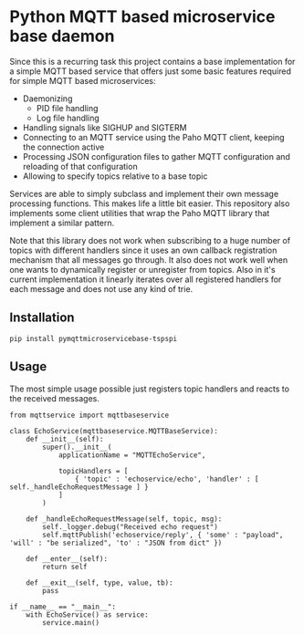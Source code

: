 # Python MQTT based microservice base daemon

Since this is a recurring task this project contains a base implementation for
a simple MQTT based service that offers just some basic features required for
simple MQTT based microservices:

* Daemonizing
    * PID file handling
    * Log file handling
* Handling signals like SIGHUP and SIGTERM
* Connecting to an MQTT service using the Paho MQTT client, keeping the
  connection active
* Processing JSON configuration files to gather MQTT configuration and reloading
  of that configuration
* Allowing to specify topics relative to a base topic

Services are able to simply subclass and implement their own message processing
functions. This makes life a little bit easier. This repository also implements
some client utilities that wrap the Paho MQTT library that implement a similar
pattern.

Note that this library does not work when subscribing to a huge number of topics
with different handlers since it uses an own callback registration mechanism that
all messages go through. It also does not work well when one wants to dynamically
register or unregister from topics. Also in it's current implementation it linearly
iterates over all registered handlers for each message and does not use any kind
of trie.

## Installation

```
pip install pymqttmicroservicebase-tspspi
```

## Usage

The most simple usage possible just registers topic handlers and reacts to the
received messages.

```
from mqttservice import mqttbaseservice

class EchoService(mqttbaseservice.MQTTBaseService):
	def __init__(self):
		super().__init__(
			applicationName = "MQTTEchoService",

			topicHandlers = [
				{ 'topic' : 'echoservice/echo', 'handler' : [ self._handleEchoRequestMessage ] }
			]
		)

	def _handleEchoRequestMessage(self, topic, msg):
        self._logger.debug("Received echo request")
		self.mqttPublish('echoservice/reply', { 'some' : "payload", 'will' : "be serialized", 'to' : "JSON from dict" })

	def __enter__(self):
		return self

	def __exit__(self, type, value, tb):
		pass

if __name__ == "__main__":
	with EchoService() as service:
		service.main()
```
